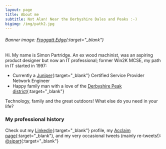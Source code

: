 ```yaml
---
layout: page
title: About me
subtitle: Not Alan! Near the Derbyshire Dales and Peaks :-)
bigimg: /img/path2.jpg
---
```


###### Banner image: [Froggatt Edge](https://goo.gl/maps/C3V2necsmF2CNCNb6){:target="_blank"}

Hi. My name is Simon Partridge. An ex wood machinist, was an aspiring product designer but now an IT professional; former Win2K MCSE, my path in IT started in 1997:

- Currently a [Juniper](http://www.juniper.net/uk/en/){:target="_blank"} Certified Service Provider Network Engineer
- Happy family man with a love of the [Derbyshire Peak district](https://www.visitpeakdistrict.com/){:target="_blank"}

Technology, family and the great outdoors!
What else do you need in your life?

### My professional history
Check out my [Linkedin](https://www.linkedin.com/in/simon-partridge-24a66b40/){:target="_blank"} profile, my [Acclaim page](https://www.youracclaim.com/user/simon-partridge){:target="_blank"}, and my very occasional tweets (mainly re-tweets!): [@sipart](https://twitter.com/Sipart?lang=en-gb){:target="_blank"}
